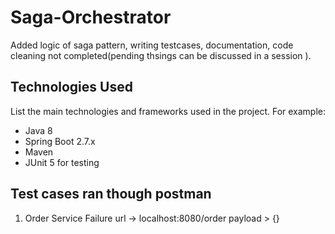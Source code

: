 # **Saga-Orchestrator**

Added logic of saga pattern, writing testcases, documentation, code cleaning not completed(pending thsings can be discussed in a session ).

## **Technologies Used**
List the main technologies and frameworks used in the project. For example:
- Java 8
- Spring Boot 2.7.x
- Maven
- JUnit 5 for testing

## **Test cases ran though postman**
1) Order Service Failure
url -> localhost:8080/order
payload > {}


